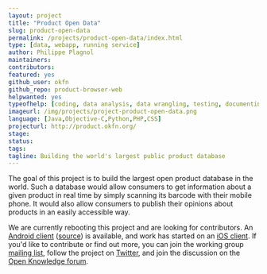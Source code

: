 ```yaml
---
layout: project
title: "Product Open Data"
slug: product-open-data
permalink: /projects/product-open-data/index.html
type: [data, webapp, running service]
author: Philippe Plagnol
maintainers:
contributors:
featured: yes
github_user: okfn
github_repo: product-browser-web
helpwanted: yes
typeofhelp: [coding, data analysis, data wrangling, testing, documenting, blogging, evangelism, project managing]
imageurl: /img/projects/project-product-open-data.png
language: [Java,Objective-C,Python,PHP,CSS]
projecturl: http://product.okfn.org/
stage:
status:
tags:
tagline: Building the world's largest public product database
---
```


The goal of this project is to build the largest open product database
in the world.  Such a database would allow consumers to get
information about a given product in real time by simply scanning its
barcode with their mobile phone.  It would also allow consumers to
publish their opinions about products in an easily accessible way.

We are currently rebooting this project and are looking for
contributors.  An
[Android client](https://play.google.com/store/apps/details?id=org.okfn.pod)
([source](https://github.com/okfn/product-browser-android)) is
available, and work has started on an
[iOS client](https://github.com/okfn/product-browser-ios).  If you'd
like to contribute or find out more, you can join the working group
[mailing list](http://lists.okfn.org/mailman/listinfo/product), follow
the project on [Twitter](https://twitter.com/openproductdata), and
join the discussion on the
[Open Knowledge forum](http://discuss.okfn.org/category/open-knowledge-labs/open-product-data).
